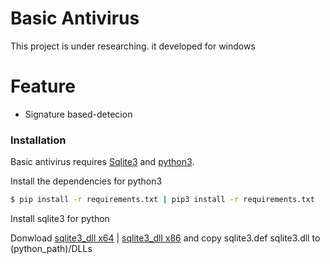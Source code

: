 # Basic Antivirus

This project is under researching. it developed for windows

# Feature

  - Signature based-detecion

### Installation

Basic antivirus requires [Sqlite3](https://www.sqlite.org/download.html) and [python3](https://repo.anaconda.com/archive/Anaconda3-2020.02-Windows-x86_64.exe).

Install the dependencies for python3

```sh
$ pip install -r requirements.txt | pip3 install -r requirements.txt
```

Install sqlite3 for python

Donwload [sqlite3_dll x64](https://www.sqlite.org/2020/sqlite-dll-win64-x64-3320300.zip) | [sqlite3_dll x86](https://www.sqlite.org/2020/sqlite-dll-win32-x86-3320300.zip) and copy sqlite3.def sqlite3.dll to (python_path)/DLLs
